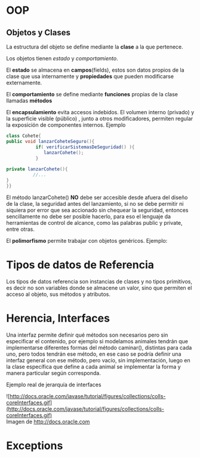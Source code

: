 
# OOP

## Objetos y Clases

La estructura del objeto se define mediante la **clase** a la que pertenece.

Los objetos tienen *estado* y *comportamiento*.

El **estado** se almacena en **campos**(fields), estos son datos propios de la clase que usa internamente y **propiedades** que pueden modificarse externamente.

El **comportamiento** se define mediante **funciones** propias de la clase llamadas **métodos**
 
El **encapsulamiento** evita accesos indebidos. El volumen interno (privado)  y la superficie visible (público) , junto a otros modificadores, permiten regular la exposición de componentes internos. Ejemplo

```Java
class Cohete{
public void lanzarCoheteSeguro(){
           if( verificarSistemasDeSeguridad() ){           
              lanzarCohete();
           }  
          
private lanzarCohete(){
          //...
}
}}
```
El método lanzarCohete() **NO** debe ser accesible desde afuera del diseño de la clase,  la seguridad antes del lanzamiento, si no se debe permitir ni siquiera por error que sea accionado sin chequear la seguridad, entonces sencillamente no debe ser posible hacerlo, para eso el lenguaje da herramientas de control de alcance, como las palabras public y private, entre otras. 

El **polimorfismo** permite trabajar con objetos genéricos. Ejemplo:

# Tipos de datos de Referencia
Los tipos de datos referencia son instancias de clases y no tipos primitivos, es decir no son variables donde se almacene un valor, sino que permiten el acceso al objeto, sus métodos y atributos.

# Herencia, Interfaces

Una interfaz permite definir qué métodos son necesarios pero sin especificar el contenido, por ejemplo si modelamos animales tendrán que implementarse diferentes formas del método caminar(), distintas para cada uno, pero todos tendrán ese método, en ese caso se podría definir una interfaz general con ese método, pero vacío, sin implementación, luego en la clase específica que define a cada animal se implementar la forma y manera particular según corresponda.

Ejemplo real de jerarquía de interfaces

![http://docs.oracle.com/javase/tutorial/figures/collections/colls-coreInterfaces.gif](http://docs.oracle.com/javase/tutorial/figures/collections/colls-coreInterfaces.gif)  
Imagen de http://docs.oracle.com




# Exceptions
